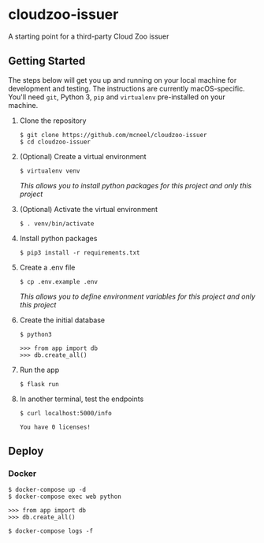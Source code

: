 # cloudzoo-issuer

A starting point for a third-party Cloud Zoo issuer

## Getting Started

The steps below will get you up and running on your local machine for development and testing. The instructions are currently macOS-specific. You'll need `git`, Python 3, `pip` and `virtualenv` pre-installed on your machine.

1. Clone the repository
    ```commandline
    $ git clone https://github.com/mcneel/cloudzoo-issuer
    $ cd cloudzoo-issuer
    ```

1. (Optional) Create a virtual environment
    ```commandline
    $ virtualenv venv
    ```
    _This allows you to install python packages for this project and only this project_

1. (Optional) Activate the virtual environment
    ```commandline
    $ . venv/bin/activate
    ```
1. Install python packages
    ```commandline
    $ pip3 install -r requirements.txt
    ```
1. Create a .env file
    ```commandline
    $ cp .env.example .env
    ```
    _This allows you to define environment variables for this project and only this project_

1. Create the initial database
    ```commandline
    $ python3

    >>> from app import db
    >>> db.create_all()
    ```

1. Run the app
    ```commandline
    $ flask run
    ```

1. In another terminal, test the endpoints
    ```commandline
    $ curl localhost:5000/info

    You have 0 licenses!
    ```

## Deploy

### Docker

```commandline
$ docker-compose up -d
$ docker-compose exec web python

>>> from app import db
>>> db.create_all()

$ docker-compose logs -f
```